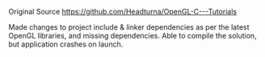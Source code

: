 Original Source
https://github.com/Headturna/OpenGL-C---Tutorials

Made changes to project include & linker dependencies as per the latest OpenGL libraries, and missing dependencies.
Able to compile the solution, but application crashes on launch. 